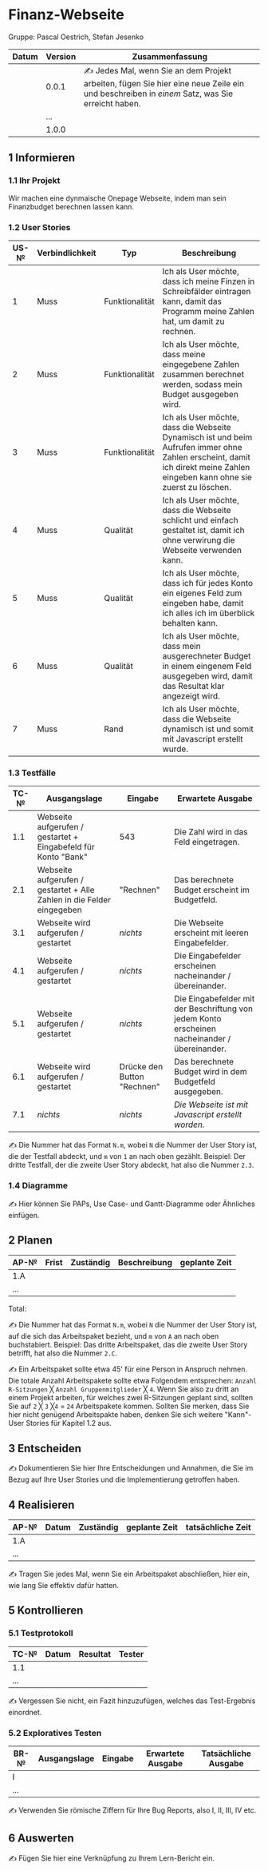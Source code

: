 # Finanz-Webseite

Gruppe: Pascal Oestrich, Stefan Jesenko

| Datum | Version | Zusammenfassung                                              |
| ----- | ------- | ------------------------------------------------------------ |
|       | 0.0.1   | ✍️ Jedes Mal, wenn Sie an dem Projekt arbeiten, fügen Sie hier eine neue Zeile ein und beschreiben in *einem* Satz, was Sie erreicht haben. |
|       | ...     |                                                              |
|       | 1.0.0   |                                                              |

## 1 Informieren

### 1.1 Ihr Projekt

Wir machen eine dynmaische Onepage Webseite, indem man sein Finanzbudget berechnen lassen kann.

### 1.2 User Stories

| US-№ | Verbindlichkeit | Typ  | Beschreibung                       |
| ---- | --------------- | ---- | ---------------------------------- |
| 1    |     Muss            |  Funktionalität    | Ich als User möchte, dass ich meine Finzen in Schreibfälder eintragen kann, damit das Programm meine Zahlen hat, um damit zu rechnen. |
| 2  |        Muss         |  Funktionalität    |     Ich als User möchte, dass meine eingegebene Zahlen zusammen berechnet werden, sodass mein Budget ausgegeben wird.                               |
| 3  |        Muss         |   Funktionalität   |     Ich als User möchte, dass die Webseite Dynamisch ist und beim Aufrufen immer ohne Zahlen erscheint, damit ich direkt meine Zahlen eingeben kann ohne sie zuerst zu löschen.                               |
| 4  |         Muss        |  Qualität    |     Ich als User möchte, dass die Webseite schlicht und einfach gestaltet ist, damit ich ohne verwirung die Webseite verwenden kann.                               |
| 5  |          Muss       |  Qualität    | Ich als User möchte, dass ich für jedes Konto ein eigenes Feld zum eingeben habe, damit ich alles ich im überblick behalten kann.                                   |
| 6  |      Muss           |  Qualität     | Ich als User möchte, dass mein ausgerechneter Budget in einem eingenem Feld ausgegeben wird, damit das Resultat klar angezeigt wird.                                   |
| 7  |      Muss           |  Rand     | Ich als User möchte, dass die Webseite dynamisch ist und somit mit Javascript erstellt wurde.                             |


### 1.3 Testfälle

| TC-№ | Ausgangslage | Eingabe | Erwartete Ausgabe |
| ---- | ------------ | ------- | ----------------- |
| 1.1  | Webseite aufgerufen / gestartet + Eingabefeld für Konto "Bank"            |    543     |      Die Zahl wird in das Feld eingetragen.             |
| 2.1  |   Webseite aufgerufen / gestartet + Alle Zahlen in die Felder eingegeben          |   "Rechnen"      |     Das berechnete Budget erscheint im Budgetfeld.              |
| 3.1  |    Webseite wird aufgerufen / gestartet        |   *nichts*     |      Die Webseite erscheint mit leeren Eingabefelder.             |
| 4.1  | Webseite aufgerufen / gestartet         |    *nichts*     |    Die Eingabefelder erscheinen nacheinander / übereinander.            |
| 5.1  | Webseite aufgerufen / gestartet            |    *nichts*     |      Die Eingabefelder mit der Beschriftung von jedem Konto erscheinen nacheinander / übereinander.             |
| 6.1  |    Webseite wird aufgerufen / gestartet        |   Drücke den Button "Rechnen"     |      Das berechnete Budget wird in dem Budgetfeld ausgegeben.             |
| 7.1  |    *nichts*         |   *nichts*     |      *Die Webseite ist mit Javascript erstellt worden.*             |

✍️ Die Nummer hat das Format `N.m`, wobei `N` die Nummer der User Story ist, die der Testfall abdeckt, und `m` von `1` an nach oben gezählt. Beispiel: Der dritte Testfall, der die zweite User Story abdeckt, hat also die Nummer `2.3`.

### 1.4 Diagramme

✍️ Hier können Sie PAPs, Use Case- und Gantt-Diagramme oder Ähnliches einfügen.

## 2 Planen

| AP-№ | Frist | Zuständig | Beschreibung | geplante Zeit |
| ---- | ----- | --------- | ------------ | ------------- |
| 1.A  |       |           |              |               |
| ...  |       |           |              |               |

Total: 

✍️ Die Nummer hat das Format `N.m`, wobei `N` die Nummer der User Story ist, auf die sich das Arbeitspaket bezieht, und `m` von `A` an nach oben buchstabiert. Beispiel: Das dritte Arbeitspaket, das die zweite User Story betrifft, hat also die Nummer `2.C`.

✍️ Ein Arbeitspaket sollte etwa 45' für eine Person in Anspruch nehmen. Die totale Anzahl Arbeitspakete sollte etwa Folgendem entsprechen: `Anzahl R-Sitzungen` ╳ `Anzahl Gruppenmitglieder` ╳ `4`. Wenn Sie also zu dritt an einem Projekt arbeiten, für welches zwei R-Sitzungen geplant sind, sollten Sie auf `2` ╳ `3` ╳`4` = `24` Arbeitspakete kommen. Sollten Sie merken, dass Sie hier nicht genügend Arbeitspakte haben, denken Sie sich weitere "Kann"-User Stories für Kapitel 1.2 aus.

## 3 Entscheiden

✍️ Dokumentieren Sie hier Ihre Entscheidungen und Annahmen, die Sie im Bezug auf Ihre User Stories und die Implementierung getroffen haben.

## 4 Realisieren

| AP-№ | Datum | Zuständig | geplante Zeit | tatsächliche Zeit |
| ---- | ----- | --------- | ------------- | ----------------- |
| 1.A  |       |           |               |                   |
| ...  |       |           |               |                   |

✍️ Tragen Sie jedes Mal, wenn Sie ein Arbeitspaket abschließen, hier ein, wie lang Sie effektiv dafür hatten.

## 5 Kontrollieren

### 5.1 Testprotokoll

| TC-№ | Datum | Resultat | Tester |
| ---- | ----- | -------- | ------ |
| 1.1  |       |          |        |
| ...  |       |          |        |

✍️ Vergessen Sie nicht, ein Fazit hinzuzufügen, welches das Test-Ergebnis einordnet.

### 5.2 Exploratives Testen

| BR-№ | Ausgangslage | Eingabe | Erwartete Ausgabe | Tatsächliche Ausgabe |
| ---- | ------------ | ------- | ----------------- | -------------------- |
| I    |              |         |                   |                      |
| ...  |              |         |                   |                      |

✍️ Verwenden Sie römische Ziffern für Ihre Bug Reports, also I, II, III, IV etc.

## 6 Auswerten

✍️ Fügen Sie hier eine Verknüpfung zu Ihrem Lern-Bericht ein.

